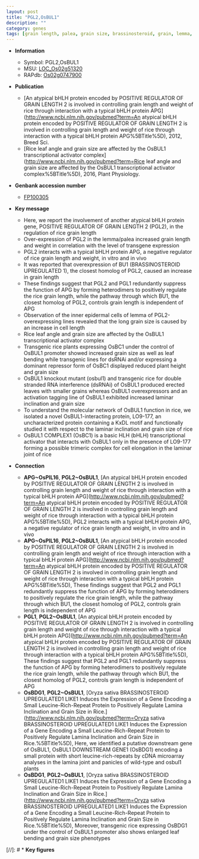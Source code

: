```yaml
---
layout: post
title: "PGL2,OsBUL1"
description: ""
category: genes
tags: [grain length, palea, grain size, brassinosteroid, grain, lemma, leaf, cell elongation, height, plant height, transcriptional activator]
---
```


* **Information**  
    + Symbol: PGL2,OsBUL1  
    + MSU: [LOC_Os02g51320](http://rice.plantbiology.msu.edu/cgi-bin/ORF_infopage.cgi?orf=LOC_Os02g51320)  
    + RAPdb: [Os02g0747900](http://rapdb.dna.affrc.go.jp/viewer/gbrowse_details/irgsp1?name=Os02g0747900)  

* **Publication**  
    + [An atypical bHLH protein encoded by POSITIVE REGULATOR OF GRAIN LENGTH 2 is involved in controlling grain length and weight of rice through interaction with a typical bHLH protein APG](http://www.ncbi.nlm.nih.gov/pubmed?term=An atypical bHLH protein encoded by POSITIVE REGULATOR OF GRAIN LENGTH 2 is involved in controlling grain length and weight of rice through interaction with a typical bHLH protein APG%5BTitle%5D), 2012, Breed Sci.
    + [Rice leaf angle and grain size are affected by the OsBUL1 transcriptional activator complex](http://www.ncbi.nlm.nih.gov/pubmed?term=Rice leaf angle and grain size are affected by the OsBUL1 transcriptional activator complex%5BTitle%5D), 2016, Plant Physiology.

* **Genbank accession number**  
    + [FP100305](http://www.ncbi.nlm.nih.gov/nuccore/FP100305)

* **Key message**  
    + Here, we report the involvement of another atypical bHLH protein gene, POSITIVE REGULATOR OF GRAIN LENGTH 2 (PGL2), in the regulation of rice grain length
    + Over-expression of PGL2 in the lemma/palea increased grain length and weight in correlation with the level of transgene expression
    + PGL2 interacts with a typical bHLH protein APG, a negative regulator of rice grain length and weight, in vitro and in vivo
    + It was reported that overexpression of BU1 (BRASSINOSTEROID UPREGULATED 1), the closest homolog of PGL2, caused an increase in grain length
    + These findings suggest that PGL2 and PGL1 redundantly suppress the function of APG by forming heterodimers to positively regulate the rice grain length, while the pathway through which BU1, the closest homolog of PGL2, controls grain length is independent of APG
    + Observation of the inner epidermal cells of lemma of PGL2-overexpressing lines revealed that the long grain size is caused by an increase in cell length
    + Rice leaf angle and grain size are affected by the OsBUL1 transcriptional activator complex
    + Transgenic rice plants expressing OsBC1 under the control of OsBUL1 promoter showed increased grain size as well as leaf bending while transgenic lines for dsRNAi and/or expressing a dominant repressor form of OsBC1 displayed reduced plant height and grain size
    + OsBUL1 knockout mutant (osbul1) and transgenic rice for double stranded RNA interference (dsRNAi) of OsBUL1 produced erected leaves with smaller grains whereas OsBUL1 overexpressors and an activation tagging line of OsBUL1 exhibited increased laminar inclination and grain size
    + To understand the molecular network of OsBUL1 function in rice, we isolated a novel OsBUL1-interacting protein, LO9-177, an uncharacterized protein containing a KxDL motif and functionally studied it with respect to the laminar inclination and grain size of rice
    + OsBUL1 COMPLEX1 (OsBC1) is a basic HLH (bHLH) transcriptional activator that interacts with OsBUL1 only in the presence of LO9-177 forming a possible trimeric complex for cell elongation in the laminar joint of rice

* **Connection**  
    + __APG~OsPIL16__, __PGL2~OsBUL1__, [An atypical bHLH protein encoded by POSITIVE REGULATOR OF GRAIN LENGTH 2 is involved in controlling grain length and weight of rice through interaction with a typical bHLH protein APG](http://www.ncbi.nlm.nih.gov/pubmed?term=An atypical bHLH protein encoded by POSITIVE REGULATOR OF GRAIN LENGTH 2 is involved in controlling grain length and weight of rice through interaction with a typical bHLH protein APG%5BTitle%5D), PGL2 interacts with a typical bHLH protein APG, a negative regulator of rice grain length and weight, in vitro and in vivo
    + __APG~OsPIL16__, __PGL2~OsBUL1__, [An atypical bHLH protein encoded by POSITIVE REGULATOR OF GRAIN LENGTH 2 is involved in controlling grain length and weight of rice through interaction with a typical bHLH protein APG](http://www.ncbi.nlm.nih.gov/pubmed?term=An atypical bHLH protein encoded by POSITIVE REGULATOR OF GRAIN LENGTH 2 is involved in controlling grain length and weight of rice through interaction with a typical bHLH protein APG%5BTitle%5D), These findings suggest that PGL2 and PGL1 redundantly suppress the function of APG by forming heterodimers to positively regulate the rice grain length, while the pathway through which BU1, the closest homolog of PGL2, controls grain length is independent of APG
    + __PGL1__, __PGL2~OsBUL1__, [An atypical bHLH protein encoded by POSITIVE REGULATOR OF GRAIN LENGTH 2 is involved in controlling grain length and weight of rice through interaction with a typical bHLH protein APG](http://www.ncbi.nlm.nih.gov/pubmed?term=An atypical bHLH protein encoded by POSITIVE REGULATOR OF GRAIN LENGTH 2 is involved in controlling grain length and weight of rice through interaction with a typical bHLH protein APG%5BTitle%5D), These findings suggest that PGL2 and PGL1 redundantly suppress the function of APG by forming heterodimers to positively regulate the rice grain length, while the pathway through which BU1, the closest homolog of PGL2, controls grain length is independent of APG
    + __OsBDG1__, __PGL2~OsBUL1__, [Oryza sativa BRASSINOSTEROID UPREGULATED1 LIKE1 Induces the Expression of a Gene Encoding a Small Leucine-Rich-Repeat Protein to Positively Regulate Lamina Inclination and Grain Size in Rice.](http://www.ncbi.nlm.nih.gov/pubmed?term=Oryza sativa BRASSINOSTEROID UPREGULATED1 LIKE1 Induces the Expression of a Gene Encoding a Small Leucine-Rich-Repeat Protein to Positively Regulate Lamina Inclination and Grain Size in Rice.%5BTitle%5D),  Here, we identified a putative downstream gene of OsBUL1, OsBUL1 DOWNSTREAM GENE1 (OsBDG1) encoding a small protein with short leucine-rich-repeats by cDNA microarray analyses in the lamina joint and panicles of wild-type and osbul1 plants
    + __OsBDG1__, __PGL2~OsBUL1__, [Oryza sativa BRASSINOSTEROID UPREGULATED1 LIKE1 Induces the Expression of a Gene Encoding a Small Leucine-Rich-Repeat Protein to Positively Regulate Lamina Inclination and Grain Size in Rice.](http://www.ncbi.nlm.nih.gov/pubmed?term=Oryza sativa BRASSINOSTEROID UPREGULATED1 LIKE1 Induces the Expression of a Gene Encoding a Small Leucine-Rich-Repeat Protein to Positively Regulate Lamina Inclination and Grain Size in Rice.%5BTitle%5D),  Moreover, transgenic rice expressing OsBDG1 under the control of OsBUL1 promoter also shows enlarged leaf bending and grain size phenotypes

[//]: # * **Key figures**  


